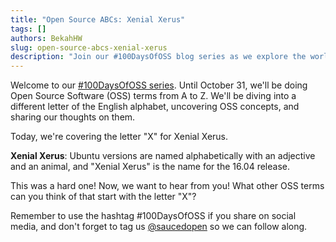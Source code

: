 ```yaml
---
title: "Open Source ABCs: Xenial Xerus"
tags: []
authors: BekahHW
slug: open-source-abcs-xenial-xerus
description: "Join our #100DaysOfOSS blog series as we explore the world of Open Source Software (OSS) from A to Z! Every week, we'll discuss two new letters of the English alphabet. Share your thoughts, ideas, and favorite OSS projects for each letter. Let's celebrate the power of open source together! "
---
```


Welcome to our [#100DaysOfOSS series](https://dev.to/opensauced/100daysofoss-growing-skills-and-real-world-experience-3o5k). Until October 31, we'll be doing  Open Source Software (OSS) terms from A to Z. We'll be diving into a different letter of the English alphabet, uncovering OSS concepts, and sharing our thoughts on them.

Today, we're covering the letter "X" for Xenial Xerus.

**Xenial Xerus**: Ubuntu versions are named alphabetically with an adjective and an animal, and "Xenial Xerus" is the name for the 16.04 release. 

This was a hard one! Now, we want to hear from you! What other OSS terms can you think of that start with the letter "X"? 

Remember to use the hashtag #100DaysOfOSS if you share on social media, and don't forget to tag us [@saucedopen](https://twitter.com/saucedopen) so we can follow along.